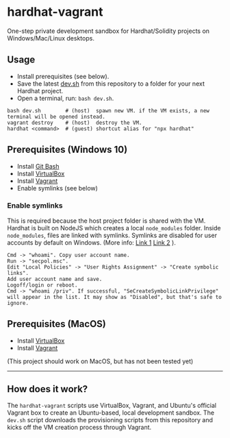 # hardhat-vagrant

One-step private development sandbox for Hardhat/Solidity projects on Windows/Mac/Linux desktops.

## Usage

* Install prerequisites (see below).
* Save the latest [dev.sh](https://raw.githubusercontent.com/andy191x/hardhat-vagrant/main/dev.sh) from this repository to a folder for your next Hardhat project.
* Open a terminal, run: `bash dev.sh`.

```
bash dev.sh        # (host)  spawn new VM. if the VM exists, a new terminal will be opened instead.
vagrant destroy    # (host)  destroy the VM.
hardhat <command>  # (guest) shortcut alias for "npx hardhat"
```

## Prerequisites (Windows 10)

* Install [Git Bash](https://gitforwindows.org/)
* Install [VirtualBox](https://www.virtualbox.org/wiki/Downloads)
* Install [Vagrant](https://www.vagrantup.com/downloads)
* Enable symlinks (see below)

### Enable symlinks

This is required because the host project folder is shared with the VM. Hardhat is built on NodeJS which creates a local `node_modules` folder. Inside `node_modules`, files are linked with symlinks. Symlinks are disabled for user accounts by default on Windows. (More info: [Link 1](https://www.speich.net/articles/en/2018/12/24/virtualbox-6-how-to-enable-symlinks-in-a-linux-guest-os/) [Link 2](https://github.com/npm/npm/issues/992#issuecomment-289935776) ).

```
Cmd -> "whoami". Copy user account name.
Run -> "secpol.msc".
Edit "Local Policies" -> "User Rights Assignment" -> "Create symbolic links".
Add user account name and save.
Logoff/login or reboot.
Cmd -> "whoami /priv". If successful, "SeCreateSymbolicLinkPrivilege" will appear in the list. It may show as "Disabled", but that's safe to ignore.
```

## Prerequisites (MacOS)

* Install [VirtualBox](https://www.virtualbox.org/wiki/Downloads)
* Install [Vagrant](https://www.vagrantup.com/downloads)

(This project should work on MacOS, but has not been tested yet)

---

## How does it work?

The `hardhat-vagrant` scripts use VirtualBox, Vagrant, and Ubuntu's official Vagrant box to create an Ubuntu-based, local development sandbox. The `dev.sh` script downloads the provisioning scripts from this repository and kicks off the VM creation process through Vagrant.
